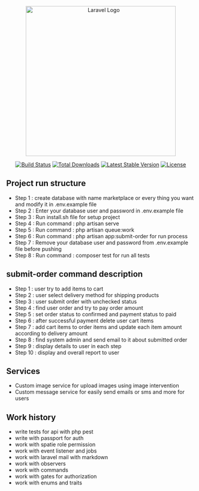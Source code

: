 <p align="center"><a href="https://laravel.com" target="_blank"><img src="https://raw.githubusercontent.com/laravel/art/master/logo-lockup/5%20SVG/2%20CMYK/1%20Full%20Color/laravel-logolockup-cmyk-red.svg" width="400" alt="Laravel Logo"></a></p>

<p align="center">
<a href="https://github.com/laravel/framework/actions"><img src="https://github.com/laravel/framework/workflows/tests/badge.svg" alt="Build Status"></a>
<a href="https://packagist.org/packages/laravel/framework"><img src="https://img.shields.io/packagist/dt/laravel/framework" alt="Total Downloads"></a>
<a href="https://packagist.org/packages/laravel/framework"><img src="https://img.shields.io/packagist/v/laravel/framework" alt="Latest Stable Version"></a>
<a href="https://packagist.org/packages/laravel/framework"><img src="https://img.shields.io/packagist/l/laravel/framework" alt="License"></a>
</p>

## Project run structure

- Step 1 : create database with name marketplace or every thing you want and modify it in .env.example file
- Step 2 : Enter your database user and password in .env.example file
- Step 3 : Run install.sh file for setup project
- Step 4 : Run command : php artisan serve
- Step 5 : Run command : php artisan queue:work
- Step 6 : Run command : php artisan app:submit-order for run process
- Step 7 : Remove your database user and password from .env.example file before pushing
- Step 8 : Run command : composer test for run all tests

## submit-order command description

- Step 1 : user try to add items to cart
- Step 2 : user select delivery method for shipping products
- Step 3 : user submit order with unchecked status
- Step 4 : find user order and try to pay order amount
- Step 5 : set order status to confirmed and payment status to paid
- Step 6 : after successful payment delete user cart items
- Step 7 : add cart items to order items and update each item amount according to delivery amount
- Step 8 : find system admin and send email to it about submitted order
- Step 9 : display details to user in each step
- Step 10 : display and overall report to user

## Services

- Custom image service for upload images using image intervention
- Custom message service for easily send emails or sms and more for users

## Work history

- write tests for api with php pest
- write with passport for auth
- work with spatie role permission
- work with event listener and jobs
- work with laravel mail with markdown
- work with observers
- work with commands
- work with gates for authorization
- work with enums and traits
